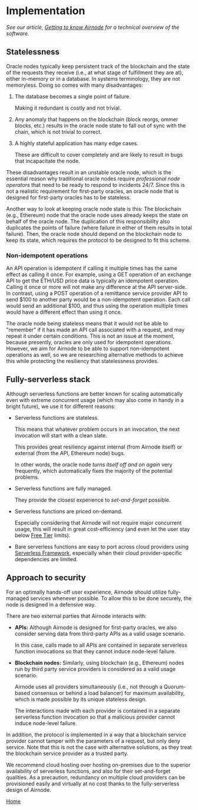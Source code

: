 # Implementation

_See our article,_ [_Getting to know Airnode_](https://medium.com/api3/getting-to-know-airnode-162e50ea243e) _for a technical overview of the software._

## Statelessness

Oracle nodes typically keep persistent track of the blockchain and the state of the requests they receive \(i.e., at what stage of fulfillment they are at\), either in-memory or in a database. In systems terminology, they are not memoryless. Doing so comes with many disadvantages:

1. The database becomes a single point of failure.

   Making it redundant is costly and not trivial.

2. Any anomaly that happens on the blockchain \(block reorgs, ommer blocks, etc.\) results in the oracle node state to fall out of sync with the chain, which is not trivial to correct.
3. A highly stateful application has many edge cases.

   These are difficult to cover completely and are likely to result in bugs that incapacitate the node.

These disadvantages result in an unstable oracle node, which is the essential reason why traditional oracle nodes require _professional node operators_ that need to be ready to respond to incidents 24/7. Since this is not a realistic requirement for first-party oracles, an oracle node that is designed for first-party oracles has to be stateless.

Another way to look at keeping oracle node state is this: The blockchain \(e.g., Ethereum\) node that the oracle node uses already keeps the state on behalf of the oracle node. The duplication of this responsibility also duplicates the points of failure \(where failure in either of them results in total failure\). Then, the oracle node should depend on the blockchain node to keep its state, which requires the protocol to be designed to fit this scheme.

### Non-idempotent operations

An API operation is idempotent if calling it multiple times has the same effect as calling it once. For example, using a GET operation of an exchange API to get the ETH/USD price data is typically an idempotent operation. Calling it once or more will not make any difference at the API server-side. In contrast, using a POST operation of a remittance service provider API to send $100 to another party would be a non-idempotent operation. Each call would send an additional $100, and thus using the operation multiple times would have a different effect than using it once.

The oracle node being stateless means that it would not be able to "remember" if it has made an API call associated with a request, and may repeat it under certain conditions. This is not an issue at the moment, because presently, oracles are only used for idempotent operations. However, we aim for Airnode to be able to support non-idempotent operations as well, so we are researching alternative methods to achieve this while protecting the resiliency that statelessness provides.

## Fully-serverless stack

Although serverless functions are better known for scaling automatically even with extreme concurrent usage \(which may also come in handy in a bright future\), we use it for different reasons:

* Serverless functions are stateless.

  This means that whatever problem occurs in an invocation, the next invocation will start with a clean slate.

  This provides great resiliency against internal \(from Airnode itself\) or external \(from the API, Ethereum node\) bugs.

  In other words, the oracle node _turns itself off and on again_ very frequently, which automatically fixes the majority of the potential problems.

* Serverless functions are fully managed.

  They provide the closest experience to _set-and-forget_ possible.

* Serverless functions are priced on-demand.

  Especially considering that Airnode will not require major concurrent usage, this will result in great cost-efficiency \(and even let the user stay below [Free Tier](https://aws.amazon.com/free) limits\).

* Bare serverless functions are easy to port across cloud providers using [Serverless Framework](https://www.serverless.com/), especially when their cloud provider-specific dependencies are limited.

## Approach to security

For an optimally hands-off user experience, Airnode should utilize fully-managed services whenever possible. To allow this to be done securely, the node is designed in a defensive way.

There are two external parties that Airnode interacts with:

* **APIs:** Although Airnode is designed for first-party oracles, we also consider serving data from third-party APIs as a valid usage scenario.

  In this case, calls made to all APIs are contained in separate serverless function invocations so that they cannot induce node-level failure.

* **Blockchain nodes:** Similarly, using blockchain \(e.g., Ethereum\) nodes run by third party service providers is considered as a valid usage scenario.

  Airnode uses all providers simultaneously \(i.e., not through a Quorum-based consensus or behind a load balancer\) for maximum availability, which is made possible by its unique stateless design.

  The interactions made with each provider is contained in a separate serverless function invocation so that a malicious provider cannot induce node-level failure.

In addition, the protocol is implemented in a way that a blockchain service provider cannot tamper with the parameters of a request, but only deny service. Note that this is not the case with alternative solutions, as they treat the blockchain service provider as a trusted party.

We recommend cloud hosting over hosting on-premises due to the superior availability of serverless functions, and also for their set-and-forget qualities. As a precaution, redundancy on multiple cloud providers can be provisioned easily and virtually at no cost thanks to the fully-serverless design of Airnode.

[Home](/README.md#airnode)

